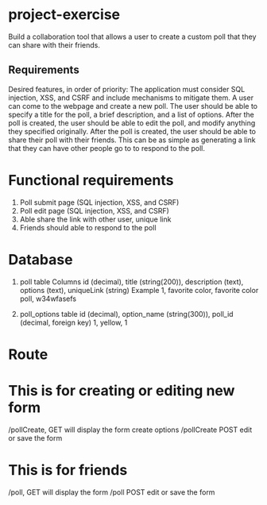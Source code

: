 # project-exercise

Build a collaboration tool that allows a user to create a custom poll that they can share with their friends.

## Requirements
Desired features, in order of priority:
The application must consider SQL injection, XSS, and CSRF and include mechanisms to mitigate them.
A user can come to the webpage and create a new poll.
The user should be able to specify a title for the poll, a brief description, and a list of options.
After the poll is created, the user should be able to edit the poll, and modify anything they specified originally.
After the poll is created, the user should be able to share their poll with their friends. This can be as simple as generating a link that they can have other people go to to respond to the poll.

# Functional requirements
1. Poll submit page (SQL injection, XSS, and CSRF)
2. Poll edit page   (SQL injection, XSS, and CSRF)
3. Able share the link with other user, unique link
4. Friends should able to respond to the poll

# Database
1. poll table
Columns
id (decimal), title (string(200)), description (text), options (text), uniqueLink (string)
Example
1, favorite color, favorite color poll, w34wfasefs

2. poll_options table
id (decimal), option_name (string(300)), poll_id (decimal, foreign key)
1, yellow, 1

# Route
# This is for creating or editing new form
/pollCreate, GET
will display the form create options
/pollCreate POST
edit or save the form

# This is for friends
/poll, GET
will display the form
/poll POST
edit or save the form


